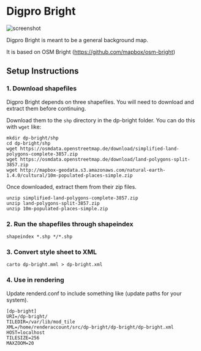 Digpro Bright
==========

![screenshot](https://raw.github.com/digpro-group/dp-bright/master/preview.png)

Digpro Bright is meant to be a general background map.

It is based on OSM Bright (https://github.com/mapbox/osm-bright)

Setup Instructions
------------------

### 1. Download shapefiles

Digpro Bright depends on three shapefiles. You will need to download and extract them before continuing. 

Download them to the `shp` directory in the dp-bright folder. You can do this with `wget` like:

    mkdir dp-bright/shp
    cd dp-bright/shp
    wget https://osmdata.openstreetmap.de/download/simplified-land-polygons-complete-3857.zip
    wget https://osmdata.openstreetmap.de/download/land-polygons-split-3857.zip
    wget http://mapbox-geodata.s3.amazonaws.com/natural-earth-1.4.0/cultural/10m-populated-places-simple.zip

Once downloaded, extract them from their zip files.

    unzip simplified-land-polygons-complete-3857.zip
    unzip land-polygons-split-3857.zip 
    unzip 10m-populated-places-simple.zip

### 2. Run the shapefiles through shapeindex

    shapeindex *.shp */*.shp

### 3. Convert style sheet to XML

    carto dp-bright.mml > dp-bright.xml

### 4. Use in rendering

Update renderd.conf to include something like (update paths for your system).

    [dp-bright]
    URI=/dp-bright/
    TILEDIR=/var/lib/mod_tile
    XML=/home/renderaccount/src/dp-bright/dp-bright/dp-bright.xml
    HOST=localhost
    TILESIZE=256
    MAXZOOM=20

